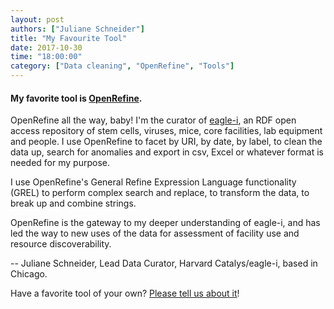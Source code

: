 ```yaml
---
layout: post
authors: ["Juliane Schneider"]
title: "My Favourite Tool"
date: 2017-10-30
time: "18:00:00"
category: ["Data cleaning", "OpenRefine", "Tools"]
---
```


#### My favorite tool is [OpenRefine](http://openrefine.org/).


OpenRefine all the way, baby! I'm the curator of [eagle-i](https://www.eagle-i.net), an RDF open access repository of stem cells, 
viruses, mice, core facilities, 
lab equipment and people. I use OpenRefine to facet by URI, 
by date, by label, to clean the data up, search for anomalies and export in csv, 
Excel or whatever format is needed for my purpose. 

I use OpenRefine's General Refine Expression Language functionality (GREL) to perform complex search and replace, 
to transform the data, to break up and combine strings. 

OpenRefine is the gateway to my deeper understanding of 
eagle-i, and has led the way to new uses of the data for assessment of facility use and resource discoverability.

-- Juliane Schneider, Lead Data Curator, Harvard Catalys/eagle-i, based in Chicago.


Have a favorite tool of your own? [Please tell us about it](https://docs.google.com/forms/d/e/1FAIpQLSeiu5NzJsLxYueaQrNn_qKbaa5JR2Sz12CeCRyedKQxwb54Dw/viewform)! 
